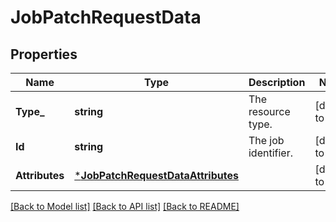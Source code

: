 # JobPatchRequestData

## Properties
Name | Type | Description | Notes
------------ | ------------- | ------------- | -------------
**Type_** | **string** | The resource type. | [default to null]
**Id** | **string** | The job identifier. | [default to null]
**Attributes** | [***JobPatchRequestDataAttributes**](jobPatchRequest_data_attributes.md) |  | [default to null]

[[Back to Model list]](../README.md#documentation-for-models) [[Back to API list]](../README.md#documentation-for-api-endpoints) [[Back to README]](../README.md)

